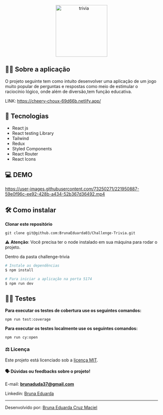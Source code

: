 <div align='center'>
  <img alt="trivia" src="https://user-images.githubusercontent.com/73250271/221940470-7c331707-73d0-4bd4-bc95-a7e861758123.png" width="170px" align="center" />
</div>

## :man_technologist: Sobre a aplicação

  O projeto seguinte tem como intuito desenvolver uma aplicação de um jogo muito popular de perguntas e respostas como meio de estimular o raciocínio lógico, onde além de diversão,tem função educativa.</br>
  
LINK: https://cheery-choux-69d66b.netlify.app/
  



## 🚀 Tecnologias 
- React js
- React testing Library
- Tailwind
- Redux
- Styled Components
- React Router
- React Icons

## 💻 DEMO

https://user-images.githubusercontent.com/73250271/221950887-59e0f96c-ee92-428b-a434-52b367d36492.mp4


## 🛠️ Como instalar

**Clonar este repositório**

```
git clone git@github.com:BrunaEduarda03/Challenge-Trivia.git
```
⚠️ **Atenção**: Você precisa ter o node instalado em sua máquina para rodar o projeto.

 Dentro da pasta challenge-trivia<br/>
```bash
# Instale as dependências
$ npm install

# Para iniciar a aplicação na porta 5174
$ npm run dev
```
## 🕵🏿 Testes
**Para executar os testes de cobertura use os seguintes comandos:**

```
npm run test:coverage
```

**Para executar os testes localmente use os seguintes comandos:**

```
npm run cy:open
```

### :balance_scale: Licença
Este projeto está licenciado sob a [licença MIT](LICENSE).

#### :speaking_head:  Dúvidas ou feedbacks sobre o projeto!

E-mail: [**brunaduda37@gmail.com**](mailto:brunaduda37@gmail.com)

Linkedin: [Bruna Eduarda](https://www.linkedin.com/in/bruna-eduarda-a06a1b18b/)

---


Desenvolvido por: [Bruna Eduarda Cruz Maciel](https://www.linkedin.com/in/bruna-eduarda-a06a1b18b/)
